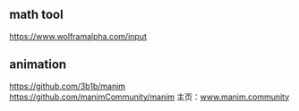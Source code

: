 ## math tool
https://www.wolframalpha.com/input

## animation
https://github.com/3b1b/manim
https://github.com/manimCommunity/manim 
主页：www.manim.community